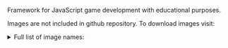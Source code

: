 Framework for JavaScript game development with educational purposes.

Images are not included in github repository. 
To download images visit:

<details>

<summary>Full list of image names:</summary>

arrowDown.png;arrowDownLeft.png;arrowDownRight.png;arrowLeft.png;arrowRight.png;arrowUp.png;arrowUpLeft.png;arrowUpRight.png;backAlien.png;backBeach.png;backCactus.png;backCake.png;backClouds.png;backDesert.png;backForest.png;backGrass.png;backHills.png;backIndustry.png;backMarket.png;backMountain.png;backMushrooms.png;backNight.png;backSea.png;backSpikes.png;backStars.png;backSun.png;backSunset.png;backTower.png;backTrees.png;backWaterfall.png;backWaves.png;ballOrTarget.png;ballOrTree.png;barrelGreen.png;barrelGrey.png;barrelRed.png;bee.png;bird.png;bomb.png;box.png;boxAlienGreenSuit.png;boxAlienYellowSquare.png;boxAlienYellowSuit.png;boxItem.png;boxItemBoxed.png;boxItemDisabled.png;boxItemDisabledBoxed.png;buildingTile[0].png;buildingTile[10].png;buildingTile[11].png;buildingTile[12].png;buildingTile[13].png;buildingTile[14].png;buildingTile[15].png;buildingTile[16].png;buildingTile[17].png;buildingTile[18].png;buildingTile[19].png;buildingTile[1].png;buildingTile[20].png;buildingTile[21].png;buildingTile[22].png;buildingTile[23].png;buildingTile[24].png;buildingTile[25].png;buildingTile[26].png;buildingTile[27].png;buildingTile[28].png;buildingTile[29].png;buildingTile[2].png;buildingTile[30].png;buildingTile[31].png;buildingTile[32].png;buildingTile[33].png;buildingTile[34].png;buildingTile[35].png;buildingTile[36].png;buildingTile[37].png;buildingTile[38].png;buildingTile[39].png;buildingTile[3].png;buildingTile[40].png;buildingTile[4].png;buildingTile[5].png;buildingTile[6].png;buildingTile[7].png;buildingTile[8].png;buildingTile[9].png;building[0].png;building[1].png;building[2].png;building[3].png;bullet.png;burgerBronze.png;burgerGold.png;burgerSilver.png;bush1.png;bush2.png;cactus.png;carBlack.png;carBlue.png;carBody.png;carGreen.png;carRed.png;carYellow.png;cat.png;cherry.png;cloud.png;crosshairBlue.png;crosshairOutline.png;crystal.png;duckOutlineTarget.png;duckTarget.png;enemyBlack1.png;enemyBlack2.png;enemyBlack3.png;enemyBlack4.png;enemyBlack5.png;enemyBlue1.png;enemyBlue2.png;enemyBlue3.png;enemyBlue4.png;enemyBlue5.png;enemyGreen1.png;enemyGreen2.png;enemyGreen3.png;enemyGreen4.png;enemyGreen5.png;enemyRed1.png;enemyRed2.png;enemyRed3.png;enemyRed4.png;enemyRed5.png;explosion.png;explosion1.png;explosion2.png;femaleAction.png;femaleJump.png;femaleStand.png;femaleWalk1.png;fileNames.txt;flagBlue1.png;flagGreen1.png;flagRed1.png;flagYellow1.png;flagYellow2.png;flower1.png;flower2.png;flower3.png;flower4.png;flower5.png;flowerBlue.png;flowerPurple.png;flowerRed.png;flowerSmall.png;flyMan.png;gemBlue.png;gemGreen.png;gemRed.png;gemYellow.png;gem[0].png;gem[10].png;gem[11].png;gem[12].png;gem[13].png;gem[14].png;gem[15].png;gem[16].png;gem[17].png;gem[18].png;gem[19].png;gem[1].png;gem[20].png;gem[21].png;gem[22].png;gem[23].png;gem[24].png;gem[25].png;gem[26].png;gem[27].png;gem[28].png;gem[29].png;gem[2].png;gem[30].png;gem[31].png;gem[32].png;gem[33].png;gem[34].png;gem[35].png;gem[36].png;gem[37].png;gem[38].png;gem[39].png;gem[3].png;gem[40].png;gem[41].png;gem[42].png;gem[43].png;gem[44].png;gem[45].png;gem[46].png;gem[47].png;gem[4].png;gem[5].png;gem[6].png;gem[7].png;gem[8].png;gem[9].png;grass.png;groundCake.png;groundGrass.png;groundSnow.png;groundStone.png;gummyWorm.png;heart.png;heartSmall.png;heroHello.png;heroStand.png;heroWalk.png;house[0].png;house[1].png;house[2].png;house[3].png;house[4].png;isoCubeBlue.png;isoCubeOrange.png;isoCubePurple.png;jelly[0].png;jelly[1].png;jelly[2].png;jelly[3].png;jelly[4].png;jelly[5].png;jetpack.png;jewelBlue.png;jewelGreen.png;jewelRed.png;jewelYellow.png;joystick.png;laserBlue[0].png;laserBlue[1].png;laserBlue[2].png;laserGreen[0].png;laserGreen[1].png;laserGreen[2].png;laserRed[0].png;laserRed[1].png;laserRed[2].png;lava.png;lollipopFruitYellow.png;missile[0].png;missile[1].png;missile[2].png;missile[3].png;missile[4].png;missile[5].png;missile[6].png;missile[7].png;missile[8].png;missile[9].png;motorBlack.png;motorBlue.png;motorGreen.png;motorRed.png;motorYellow.png;ninja[0].png;ninja[1].png;ninja[2].png;ninja[3].png;ninja[4].png;ninja[5].png;ninja[6].png;ninja[7].png;ninja[8].png;ninja[9].png;note.png;paddle.png;paddleGhost.png;parrot.png;pillBlue.png;pillGreen.png;pillRed.png;pillYellow.png;pirateHero.png;pirate[0].png;pirate[10].png;pirate[11].png;pirate[12].png;pirate[13].png;pirate[14].png;pirate[15].png;pirate[1].png;pirate[2].png;pirate[3].png;pirate[4].png;pirate[5].png;pirate[6].png;pirate[7].png;pirate[8].png;pirate[9].png;plane.png;planeGray.png;planeGreen.png;playerShip1_blue.png;playerShip1_green.png;playerShip1_orange.png;playerShip1_red.png;playerShip2_blue.png;playerShip2_green.png;playerShip2_orange.png;playerShip2_red.png;playerShip3_blue.png;playerShip3_green.png;playerShip3_orange.png;playerShip3_red.png;powerupBlue.png;powerupBlueBolt.png;powerupBlueShield.png;powerupBlueStar.png;powerupGreen.png;powerupGreenBolt.png;powerupGreenShield.png;powerupGreenStar.png;powerupRed.png;powerupRedBolt.png;powerupRedShield.png;powerupRedStar.png;powerupYellow.png;powerupYellowBolt.png;powerupYellowShield.png;powerupYellowStar.png;princess[0].png;princess[10].png;princess[11].png;princess[12].png;princess[13].png;princess[14].png;princess[15].png;princess[16].png;princess[17].png;princess[18].png;princess[19].png;princess[1].png;princess[2].png;princess[3].png;princess[4].png;princess[5].png;princess[6].png;princess[7].png;princess[8].png;princess[9].png;repair.png;robot.png;robotHero[0].png;robotHero[1].png;robotHero[2].png;robotHero[3].png;robotHero[4].png;robotHero[5].png;robotHero[6].png;robotHero[7].png;robotJump.png;rock.png;rocket[0].png;rocket[1].png;rocket[2].png;rocket[3].png;sailor.png;scrollHorizontal.png;scrollVertical.png;shieldBronze.png;shieldGold.png;shieldSilver.png;shooter.png;shop.png;sign.png;signExit.png;signLeft.png;signRight.png;slabBlue.png;slabRed.png;slabYellow.png;spaceStation[0].png;spaceStation[1].png;spaceStation[2].png;spaceStation[3].png;spaceship[0].png;spaceship[1].png;spaceship[2].png;spaceship[3].png;spaceship[4].png;spaceship[5].png;spaceship[6].png;spaceship[7].png;spaceship[8].png;spaceship[9].png;spikeMan.png;spring.png;springMan.png;sprung.png;spy[0].png;spy[1].png;spy[2].png;spy[3].png;spy[4].png;spy[5].png;spy[6].png;spy[7].png;spy[8].png;spy[9].png;star.png;starBronze.png;starDiamond.png;starGold.png;starSilver.png;sun.png;tank[0].png;tank[1].png;tank[2].png;tank[3].png;tank[4].png;tank[5].png;tank[6].png;tank[7].png;tanksAmmo.png;tanksArmor.png;thunderBronze.png;thunderGold.png;thunderGray.png;torch.png;torchOff.png;tree[0].png;tree[1].png;tree[2].png;tree[3].png;tree[4].png;troll.png;vehicle[0].png;vehicle[10].png;vehicle[11].png;vehicle[12].png;vehicle[13].png;vehicle[14].png;vehicle[15].png;vehicle[1].png;vehicle[2].png;vehicle[3].png;vehicle[4].png;vehicle[5].png;vehicle[6].png;vehicle[7].png;vehicle[8].png;vehicle[9].png;volcano.png;zombie.png;zombieHello.png;zombieWalk.png;

</details>
